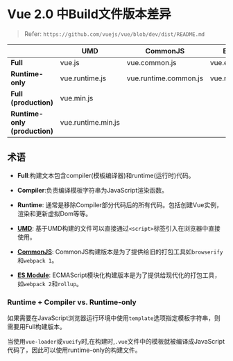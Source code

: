 # Vue 2.0 中Build文件版本差异

> Refer: `https://github.com/vuejs/vue/blob/dev/dist/README.md`

| | UMD | CommonJS | ES Module |
| --- | --- | --- | --- |
| **Full** | vue.js | vue.common.js | vue.esm.js |
| **Runtime-only** | vue.runtime.js | vue.runtime.common.js | vue.runtime.esm.js |
| **Full (production)** | vue.min.js | | |
| **Runtime-only (production)** | vue.runtime.min.js | | |

## 术语

- **Full**:构建文本包含compiler(模板编译器)和runtime(运行时)代码。

- **Compiler**:负责编译模板字符串为JavaScript渲染函数。

- **Runtime**: 通常是移除Compiler部分代码后的所有代码。包括创建Vue实例，渲染和更新虚拟Dom等等。

- **[UMD](https://github.com/umdjs/umd)**: 基于UMD构建的文件可以直接通过`<script>`标签引入在浏览器中直接使用。


- **[CommonJS](http://wiki.commonjs.org/wiki/Modules/1.1)**: CommonJS构建版本是为了提供给旧的打包工具如`browserify`和`webpack 1`。

- **[ES Module](http://exploringjs.com/es6/ch_modules.html)**: ECMAScript模块化构建版本是为了提供给现代化的打包工具，如`webpack 2`和`rollup`。


### Runtime + Compiler vs. Runtime-only

如果需要在JavaScript浏览器运行环境中使用`template`选项指定模板字符串，则需要用Full构建版本。

当使用`vue-loader`或`vueify`时,在构建时,`.vue`文件中的模板就被编译成JavaScript代码了，因此可以使用runtime-only的构建文件。